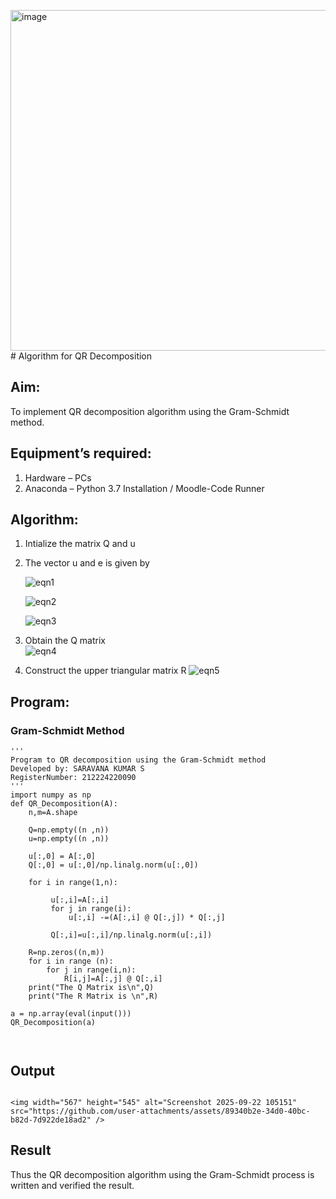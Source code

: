 <img width="567" height="545" alt="image" src="https://github.com/user-attachments/assets/504d503e-e6e6-4557-a44d-1f3c864d8f4f" /># Algorithm for QR Decomposition
## Aim:
To implement QR decomposition algorithm using the Gram-Schmidt method.
## Equipment’s required:
1.	Hardware – PCs
2.	Anaconda – Python 3.7 Installation / Moodle-Code Runner
## Algorithm:
1.	Intialize the matrix Q and u
2.	The vector u and e is given by

    ![eqn1](./ex4.jpg)

    ![eqn2](./ex6.jpg)

    ![eqn3](./ex3.jpg)

3.	Obtain the Q matrix   
    ![eqn4](./ex1.jpg)
4.	Construct the upper triangular matrix R
    ![eqn5](./ex2.jpg)



## Program:
### Gram-Schmidt Method
```
''' 
Program to QR decomposition using the Gram-Schmidt method
Developed by: SARAVANA KUMAR S
RegisterNumber: 212224220090
'''
import numpy as np
def QR_Decomposition(A):
    n,m=A.shape
    
    Q=np.empty((n ,n))
    u=np.empty((n ,n))
    
    u[:,0] = A[:,0]
    Q[:,0] = u[:,0]/np.linalg.norm(u[:,0])
     
    for i in range(1,n):
         
         u[:,i]=A[:,i]
         for j in range(i):
             u[:,i] -=(A[:,i] @ Q[:,j]) * Q[:,j]
             
         Q[:,i]=u[:,i]/np.linalg.norm(u[:,i])
         
    R=np.zeros((n,m))
    for i in range (n):
        for j in range(i,n):
            R[i,j]=A[:,j] @ Q[:,i]
    print("The Q Matrix is\n",Q)
    print("The R Matrix is \n",R)
    
a = np.array(eval(input()))
QR_Decomposition(a)



```

## Output
```

<img width="567" height="545" alt="Screenshot 2025-09-22 105151" src="https://github.com/user-attachments/assets/89340b2e-34d0-40bc-b82d-7d922de18ad2" />

```

## Result
Thus the QR decomposition algorithm using the Gram-Schmidt process is written and verified the result.
